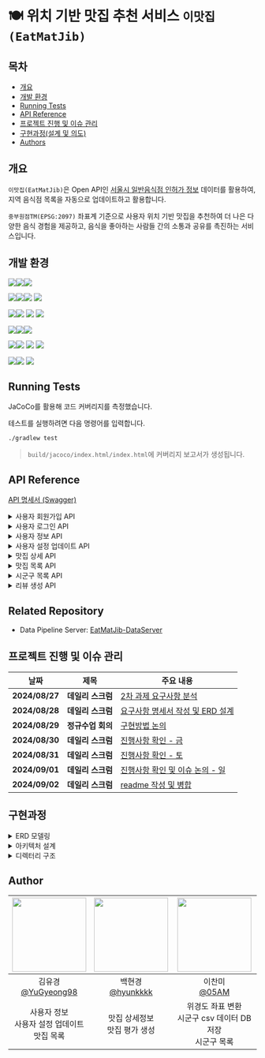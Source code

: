 # 🍽️ 위치 기반 맛집 추천 서비스 `이맛집(EatMatJib)`

## 목차

- [개요](#개요)
- [개발 환경](#skills)
- [Running Tests](#running-tests)
- [API Reference](#api-reference)
- [프로젝트 진행 및 이슈 관리](#프로젝트-진행-및-이슈-관리)
- [구현과정(설계 및 의도)](#구현과정설계-및-의도)
- [Authors](#authors)

## 개요

`이맛집(EatMatJib)`은 Open
API인 [서울시 일반음식점 인허가 정보](https://data.seoul.go.kr/dataList/OA-16094/S/1/datasetView.do) 데이터를 활용하여, 지역
음식점 목록을 자동으로 업데이트하고 활용합니다.

`중부원점TM(EPSG:2097)` 좌표계 기준으로 사용자 위치 기반 맛집을 추천하여 더 나은 다양한 음식 경험을 제공하고, 음식을 좋아하는 사람들 간의 소통과 공유를 촉진하는
서비스입니다.

## 개발 환경

<img src="https://img.shields.io/badge/Language-%23121011?style=for-the-badge"><img src="https://img.shields.io/badge/java-007396?style=for-the-badge&logo=OpenJDK&logoColor=white"><img src="https://img.shields.io/badge/17-515151?style=for-the-badge">

<img src="https://img.shields.io/badge/Framework-%23121011?style=for-the-badge"><img src="https://img.shields.io/badge/springboot-6DB33F?style=for-the-badge&logo=springboot&logoColor=white"><img src="https://img.shields.io/badge/3.3.2-515151?style=for-the-badge"> <img src="https://img.shields.io/badge/Spring Security-6DB33F?style=for-the-badge&logo=Spring Security&logoColor=white">

<img src="https://img.shields.io/badge/Database-%23121011?style=for-the-badge"><img src="https://img.shields.io/badge/MySQL-4479A1?style=for-the-badge&logo=MySQL&logoColor=white"> <img src="https://img.shields.io/badge/JPA-6DB33F?style=for-the-badge&logo=&logoColor=white"> <img src="https://img.shields.io/badge/querydsl-6DB33F?style=for-the-badge&logo=&logoColor=white">

<img src="https://img.shields.io/badge/Build-%23121011?style=for-the-badge"><img src="https://img.shields.io/badge/Gradle-02303A?style=for-the-badge&logo=Gradle&logoColor=white"><img src="https://img.shields.io/badge/8.8-515151?style=for-the-badge">

<img src="https://img.shields.io/badge/Deployment-%23121011?style=for-the-badge"><img src="https://img.shields.io/badge/aws%20EC2-FF9900?style=for-the-badge&logo=Amazon%20EC2&logoColor=white"> <img src="https://img.shields.io/badge/flyway-CC0200?style=for-the-badge&logo=flyway&logoColor=white"> <img src="https://img.shields.io/badge/aws rds-527FFF?style=for-the-badge&logo=amazonrds&logoColor=white">

<img src="https://img.shields.io/badge/version control-%23121011?style=for-the-badge"><img src="https://img.shields.io/badge/git-F05032?style=for-the-badge&logo=git&logoColor=white"> <img src="https://img.shields.io/badge/github-181717?style=for-the-badge&logo=github&logoColor=white">

## Running Tests

JaCoCo를 활용해 코드 커버리지를 측정했습니다.

테스트를 실행하려면 다음 명령어를 입력합니다.

```bash
./gradlew test
```

> `build/jacoco/index.html/index.html`에 커버리지 보고서가 생성됩니다.

## API Reference

[API 명세서 (Swagger)]()

<details>
<summary>사용자 회원가입 API</summary>

> 사용자는 계정, 비밀번호로 회원가입이 가능합니다.

```java
POST /api/v1/members/register
```

#### Request

```json
{
  "account": "tenten",
  "password": "password12!"
}
```

| Field      | Type     | Description |
|------------|----------|-------------|
| `account`  | `String` | 계정          |
| `password` | `String` | 비밀번호        |

#### Response

**1. 201 Created**

```json
HTTP/1.1 201
Content-Type: application/json

{
  "memberId": "1"
}
```

| Field      | Type   | Description |
|------------|--------|-------------|
| `memberId` | `Long` | 사용자 id      |

**2. 400 Bad Request**

```json
HTTP/1.1 400
Content-Type: application/json

{
  "message": "잘못된 요청입니다. 입력값을 확인하고 다시 시도해주세요.",
  "detail": [
    "계정은 1~50자만 가능합니다.",
    "계정은 필수 입력입니다.",
    "비밀번호는 필수 입력입니다.",
    "비밀번호는 1) 최소 10자 이상, 2) 숫자/문자/특수문자(!@#$%^&*) 중 2가지 이상 포함, 3) 3회 이상 연속되는 문자를 사용할 수 없습니다."
  ]
}
```

**3. 409 Conflict**

```json
HTTP/1.1 409
Content-Type: application/json

{
  "message": "이미 사용중인 계정입니다."
}
```

</details>

<details>
<summary>사용자 로그인 API</summary>

> 사용자는 계정, 비밀번호로 로그인이 가능하고, 로그인이 성공하면 JWT가 발급됩니다.

```java
POST /api/v1/members/login
```

#### Request

```json
{
  "account": "tenten",
  "password": "password12!"
}
```

| Field      | Type     | Description |
|------------|----------|-------------|
| `account`  | `String` | 계정          |
| `password` | `String` | 비밀번호        |

#### Response

**1. 200 Ok**

```json
HTTP/1.1 200
Content-Type: application/json

{
  "account": "tenten",
  "accessToken": "eyJhbGciOiJIUzM4NCJ9.eyJzdWIiOiJ0ZW50ZW4yIiwicm9sZSI6IlBSRV9NRU1CRVIiLCJhY2NvdW50IjoidGVudGVuMiIsImlhdCI6MTcyNDU5NTI3NiwiZXhwIjoxNzI4MTk1Mjc2fQ.kHK0gWjmKkJSjJCWCnoSmP3pGnT5O9OWOf74iQ-yupl7TzenIEXJvzu00UT0dxYq",
  "refreshToken": "eyJhbGciOiJIUzM4NCJ9.eyJleHAiOjI5MzQxOTUyNzZ9.mzsurji239LQi8mVYlW_f6Flld9zt36Sh5X9J2RamlymONrRjek13inUabyB4KO8"
}
```

| Field          | Type     | Description |
|----------------|----------|-------------|
| `account`      | `String` | 계정          |
| `accessToken`  | `String` | JWT 액세스 토큰  |
| `refreshToken` | `String` | JWT 리프레시 토큰 |

**2. 400 Bad Request**

```json
HTTP/1.1 400
Content-Type: application/json

{
  "message": "잘못된 요청입니다. 입력값을 확인하고 다시 시도해주세요.",
  "detail": [
    "계정은 필수 입력입니다.",
    "비밀번호는 필수 입력입니다."
  ]
}
```

**3. 401 Unauthorized**

```json
HTTP/1.1 401
Content-Type: application/json

{
  "message": "존재하지 않는 계정입니다."
}
```

```json
HTTP/1.1 401
Content-Type: application/json

{
  "message": "비밀번호를 잘못 입력했습니다."
}
```

**4. 403 Forbidden**

```json
HTTP/1.1 403
Content-Type: application/json

{
  "message": "서비스 회원이 아닙니다. 이메일 인증을 먼저 해주세요."
}
```

</details>

<details>
<summary>사용자 정보 API</summary>

> 비밀번호를 제외한 모든 사용자 정보를 조회합니다.

```java
GET /api/v1/members/info
```

#### Response

**1. 200 Ok**

```json
HTTP/1.1 200
Content-Type: application/json

{
  "id": "1",
  "account": "tenten",
  "x": "200000.123456789",
  "y": "200000.123456789",
  "isRecommendationActive": "true",
  "joindAt": "2024-09-02"
}
```

| Field                    | Type         | Description    |
|--------------------------|--------------|----------------|
| `id`                     | `Long`       | 사용자 id         |
| `account`                | `String`     | 계정             |
| `x`                      | `BigDecimal` | x 좌표           |
| `y`                      | `BigDecimal` | y 좌표           |
| `isRecommendationActive` | `Boolean`    | 점심 추천 기능 사용 여부 |
| `joindAt`                | `LocalDate`  | 가입 날짜          |

**2. 404 Not Found**

```json
HTTP/1.1 404
Content-Type: application/json

{
  "message": "존재하지 않는 멤버입니다."
}
```

</details>

<details>
<summary>사용자 설정 업데이트 API</summary>

> 사용자의 위치(x, y 좌표) 및 점심 추천 기능 사용 여부를 업데이트합니다.

```java
PATCH /api/v1/members/info
```

#### Request

```json
{
  "lat": "37.5665",
  "lon": "126.9780",
  "isRecommendationActive": true
}
```

| Field                    | Type      | Description    |
|--------------------------|-----------|----------------|
| `lat`                    | `Double`  | 위도             |
| `lon`                    | `Double`  | 경도             |
| `isRecommendationActive` | `Boolean` | 점심 추천 기능 사용 여부 |

#### Response

**1. 200 Ok**

```json
HTTP/1.1 200
Content-Type: application/json

{
  "x": "200000.123456789",
  "y": "200000.123456789",
  "isRecommendationActive": true,
}
```

| Field                    | Type         | Description    |
|--------------------------|--------------|----------------|
| `x`                      | `BigDecimal` | x 좌표           |
| `y`                      | `BigDecimal` | y 좌표           |
| `isRecommendationActive` | `Boolean`    | 점심 추천 기능 사용 여부 |

**2. 404 Not Found**

```json
HTTP/1.1 404
Content-Type: application/json

{
  "message": "존재하지 않는 멤버입니다."
}
```

</details>

<details>
<summary>맛집 상세 API</summary>

> 사용자가 음식점의 상세 정보를 조회합니다.

```
GET /api/v1/restaurants/{restaurandId}/detail
```

#### response

**1. 200 OK**
```json
HTTP/1.1 200
Content-Type: application/json
[
  {
  "id": 1,
  "name": "김밥천국",
  "zipCode": "12345",
  "address": "서울시 강남구",
  "cuisine": "양식",
  "x": 0E-10,
  "y": 0E-10,
  "phoneNumber": "010-2",
  "homepageUrl": "http://",
  "avgScore": 0.00,
  "viewCount": 10,
  "updatedAt": "2023-01-01T14:00:00",
  "reviews": [
  {
  "id": 2,
  "content": "짱",
  "score": 5,
  "createdAt": "2024-09-02T14:00:00"
  }
]
```

**2. 404 Not Found**
```json
HTTP/1.1 404
Content-Type: application/json

{
  "message" : "음식점이 존재하지 않습니다."
}
```
</details>

<details>
<summary>맛집 목록 API</summary>

> 사용자 위도, 경도 위치에서 범위(1, 5, 10km) 이내의 맛집 목록을 조회합니다.

```java
GET /api/v1/restaurants
```

#### Request

| Parameter    | Type     | Default Value | Description |
|:-------------|:---------|:--------------|:------------|
| `lat`        | `double` | 필수 값          | 위도          |
| `lon`        | `double` | 필수 값          | 경도          |
| `range`      | `int`    | 필수 값          | 범위(km)      |
| `keyword`    | `String` | 선택 값          | 검색어         |
| `filterBy`   | `String` | 선택 값          | 필터링 기준      |
| `orderBy`    | `String` | distance,rate | 정렬 기준       |
| `pageNumber` | `int`    | 0             | 페이지 번호      |
| `pageSize`   | `int`    | 10            | 페이지 크기      |

#### Response

**1. 200 Ok**

```json
HTTP/1.1 200
Content-Type: application/json

[
{
  "id": "1",
  "name": "치카바",
  "address": "서울특별시 송파구 송이로20길 12-1, 1층 101호 (가락동)",
  "zipCode": "05712",
  "cuisine": "일식",
  "phoneNumber": "02 448 6648",
  "homepageUrl": "https://chikaba.com",
  "avgScore": "4.5"
},
...
{
  "id": "2",
  "name": "매취랑 동대문점",
  "address": "서울특별시 중구 을지로6가 18-137",
  "zipCode": "05713",
  "cuisine": "한식",
  "phoneNumber": "02 448 6649",
  "homepageUrl": "https://dongdaemun.com",
  "avgScore": "4.3"
}
]
```

| Parameter     | Type         | Description |
|:--------------|:-------------|:------------|
| `id`          | `Long`       | 사업장명 id     |
| `name`        | `String`     | 사업장명        |
| `address`     | `String`     | 주소          |
| `zipCode`     | `String`     | 우편번호        |
| `cuisine`     | `String`     | 업태구분명       |
| `phoneNumber` | `String`     | 전화번호        |
| `homepageUrl` | `String`     | 홈페이지 주소     |
| `avgScore`    | `BigDecimal` | 평점          |

**2. 404 Not Found**

```json
HTTP/1.1 404
Content-Type: application/json

{
  "message": "존재하지 않는 멤버입니다."
}
```

</details>

</details>

<details>
<summary>시군구 목록 API</summary>

> 서울시의 시군구 목록을 조회합니다.

```java
GET /api/v1/regions
```

#### Response

**1. 200 Ok**

```json
HTTP/1.1 200
Content-Type: application/json

[
  {
  "city": "서울",
  "district": "강남구"
  },
        ...
  {
  "city": "서울",
  "district": "중랑구"
  }
]
```

| Field      | Type     | Description |
|------------|----------|-------------|
| `city`     | `String` | 시-도        |
| `district` | `String` | 시군구       |
</details>

<details>
<summary>리뷰 생성 API</summary>

> 사용자가 음식점의 리뷰를 생성합니다.

```
POST /api/v1/reviews
```

#### request
| Parameter   | Type     | Default Value           | Description |
| :--------   | :------- | :-------------------    |:------------|
| `memberAccount`    | `String`|     		| 	멤버 계정명		   |
| `restaurantId` | `Long` |    			| 	음식점 id			  |
| `content` | `String` |  ""    			| 	리뷰 내용				  |
| `score` | `Int` | 5     | 	점수         |

#### response

**1. 201 Created**
```json
HTTP/1.1 201
Content-Type: application/json

{
  "message": "리뷰가 생성되었습니다."
}
```

**2. 404 Not Found**
```json
HTTP/1.1 404
Content-Type: application/json

{
  "message" : "존재하지 않는 멤버입니다."
}
```

**3. 404 Not Found**
```json
HTTP/1.1 404
Content-Type: application/json

{
  "message" : "음식점이 존재하지 않습니다."
}
```
</details>

## Related Repository
- Data Pipeline Server: 
[EatMatJib-DataServer](https://github.com/team-TEN-TEN/EatMatJib-DataServer)

## 프로젝트 진행 및 이슈 관리

| 날짜             | 제목          | 주요 내용                                                                                        |
|----------------|-------------|----------------------------------------------------------------------------------------------|
| **2024/08/27** | **데일리 스크럼** | [2차 과제 요구사항 분석](https://sebel.notion.site/2-f0ffe0256531438cae2cb64b73526bf1?pvs=4)          |
| **2024/08/28** | **데일리 스크럼** | [요구사항 명세서 작성 및 ERD 설계](https://sebel.notion.site/ERD-d40bc258a8c943c18c69118d1538e2d4?pvs=4) |
| **2024/08/29** | **정규수업 회의** | [구현방법 논의](https://sebel.notion.site/e087ed0c12c646a5a742b829e3512abe?pvs=4)                  |
| **2024/08/30** | **데일리 스크럼** | [진행사항 확인 - 금](https://sebel.notion.site/127e49c7ce6f4b87aedbe333d96eb5a4?pvs=4)              |
| **2024/08/31** | **데일리 스크럼** | [진행사항 확인 - 토](https://sebel.notion.site/659a7398f32d4743b9cda5bf545abad8?pvs=4)              |
| **2024/09/01** | **데일리 스크럼** | [진행사항 확인 및 이슈 논의 - 일](https://sebel.notion.site/9d6690497a394d8180f3b95c10bac68e?pvs=4)      |
| **2024/09/02** | **데일리 스크럼** | [readme 작성 및 병합](https://sebel.notion.site/readme-40883bb1f1694142b9ab049dc0abed6e?pvs=4)    |

## 구현과정

<details>
<summary>ERD 모델링</summary>

![eatmatjib_erd](https://github.com/user-attachments/assets/a2036a1c-8994-4caf-ac14-fe61bf3cb594)

- member (사용자)
    - 서비스에 등록한 사용자
    - 위경도를 변환한 좌표(x, y) 및 점심 추천 기능 사용 여부 저장
- review (평가)
    - 사용자의 맛집 평가 데이터
- restaurant (음식점)
    - Open API 서울시 일반음식점 데이터
- region (지역)
    - 시군구 csv 데이터에서 시도(city), 시군구(district)를 추출하여 저장

</details>
<details>
<summary>아키텍처 설계</summary>

- 도메인 주도 설계(DDD) 기반의 계층형 아키텍처
    - 프로젝트의 규모가 크지 않기 때문에, 복잡한 아키텍처보다 간단하면서도 효과적인 계층형 아키텍처를 선택
    - 팀원 간 역할 분담이 용이하고, 도메인 로직의 명확한 구현을 위해 DDD 기반의 도메인 패키지 분리

</details>
<details>
<summary>디렉터리 구조</summary>

```plain
├── 📂 server
│   ├── 📂 common
│   │   ├── 📂 config
│   │   ├── 📂 exception
│   │   ├── 📂 model
│   │   └── 📂 util
│   ├── 📂 member
│   │   ├── 📂 controller
│   │   ├── 📂 domain
│   │   ├── 📂 repository
│   │   └── 📂 service
│   ├── 📂 region
│   ├── 📂 restaurant
│   ├── 📂 reiview
```

</details>

## Author

| <img src="https://avatars.githubusercontent.com/u/58517873?v=4" width="150" height="150"/> | <img src="https://avatars.githubusercontent.com/u/114724461?s=400&v=4" width="150" height="150"/> | <img src="https://avatars.githubusercontent.com/u/83827023?v=4" width="150" height="150"/> |
|:------------------------------------------------------------------------------------------:|:-------------------------------------------------------------------------------------------------:|:------------------------------------------------------------------------------------------:|
|                    김유경<br/>[@YuGyeong98](https://github.com/YuGyeong98)                    |                         백현경<br/>[@hyunkkkk](https://github.com/hyunkkkk)                          |                          이찬미<br/>[@05AM](https://github.com/05AM)                          |
|                              사용자 정보<br/>사용자 설정 업데이트<br/>맛집 목록                              |                                       맛집 상세정보<br/>맛집 평가 생성                                        |                         위경도 좌표 변환<br/>시군구 csv 데이터 DB 저장<br/>시군구 목록                         |